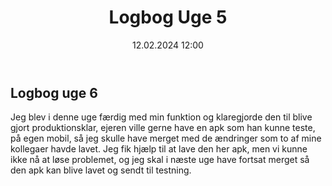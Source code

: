 ﻿---
title: Logbog Uge 5
date: 12.02.2024 12:00
categories: [Praktik]
tags: [praktik]
---
## Logbog uge 6

Jeg blev i denne uge færdig med min funktion og klaregjorde den til blive gjort produktionsklar,
ejeren ville gerne have en apk som han kunne teste, på egen mobil, så jeg skulle have merget med de ændringer 
som to af mine kollegaer havde lavet. 
Jeg fik hjælp til at lave den her apk, men vi kunne ikke nå at løse problemet, og jeg skal i næste uge have fortsat
merget så den apk kan blive lavet og sendt til testning.
